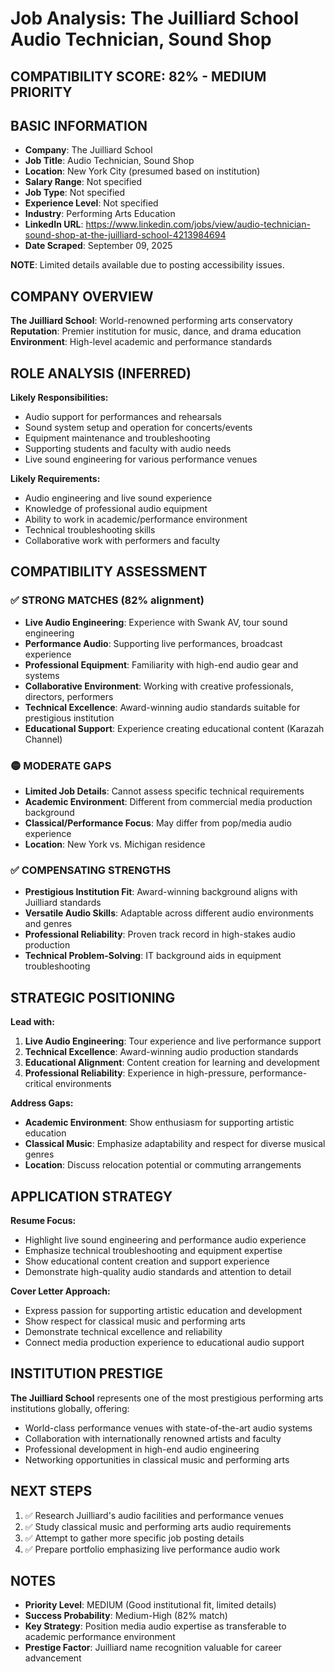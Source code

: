 # Job Analysis: The Juilliard School Audio Technician, Sound Shop

## COMPATIBILITY SCORE: 82% - MEDIUM PRIORITY

## BASIC INFORMATION
- **Company**: The Juilliard School
- **Job Title**: Audio Technician, Sound Shop
- **Location**: New York City (presumed based on institution)
- **Salary Range**: Not specified
- **Job Type**: Not specified
- **Experience Level**: Not specified
- **Industry**: Performing Arts Education
- **LinkedIn URL**: https://www.linkedin.com/jobs/view/audio-technician-sound-shop-at-the-juilliard-school-4213984694
- **Date Scraped**: September 09, 2025

**NOTE**: Limited details available due to posting accessibility issues.

## COMPANY OVERVIEW
**The Juilliard School**: World-renowned performing arts conservatory
**Reputation**: Premier institution for music, dance, and drama education
**Environment**: High-level academic and performance standards

## ROLE ANALYSIS (INFERRED)
**Likely Responsibilities:**
- Audio support for performances and rehearsals
- Sound system setup and operation for concerts/events
- Equipment maintenance and troubleshooting
- Supporting students and faculty with audio needs
- Live sound engineering for various performance venues

**Likely Requirements:**
- Audio engineering and live sound experience
- Knowledge of professional audio equipment
- Ability to work in academic/performance environment
- Technical troubleshooting skills
- Collaborative work with performers and faculty

## COMPATIBILITY ASSESSMENT

### ✅ STRONG MATCHES (82% alignment)
- **Live Audio Engineering**: Experience with Swank AV, tour sound engineering
- **Performance Audio**: Supporting live performances, broadcast experience
- **Professional Equipment**: Familiarity with high-end audio gear and systems
- **Collaborative Environment**: Working with creative professionals, directors, performers
- **Technical Excellence**: Award-winning audio standards suitable for prestigious institution
- **Educational Support**: Experience creating educational content (Karazah Channel)

### 🟡 MODERATE GAPS
- **Limited Job Details**: Cannot assess specific technical requirements
- **Academic Environment**: Different from commercial media production background
- **Classical/Performance Focus**: May differ from pop/media audio experience
- **Location**: New York vs. Michigan residence

### ✅ COMPENSATING STRENGTHS
- **Prestigious Institution Fit**: Award-winning background aligns with Juilliard standards
- **Versatile Audio Skills**: Adaptable across different audio environments and genres
- **Professional Reliability**: Proven track record in high-stakes audio production
- **Technical Problem-Solving**: IT background aids in equipment troubleshooting

## STRATEGIC POSITIONING
**Lead with:**
1. **Live Audio Engineering**: Tour experience and live performance support
2. **Technical Excellence**: Award-winning audio production standards
3. **Educational Alignment**: Content creation for learning and development
4. **Professional Reliability**: Experience in high-pressure, performance-critical environments

**Address Gaps:**
- **Academic Environment**: Show enthusiasm for supporting artistic education
- **Classical Music**: Emphasize adaptability and respect for diverse musical genres
- **Location**: Discuss relocation potential or commuting arrangements

## APPLICATION STRATEGY
**Resume Focus:**
- Highlight live sound engineering and performance audio experience
- Emphasize technical troubleshooting and equipment expertise
- Show educational content creation and support experience
- Demonstrate high-quality audio standards and attention to detail

**Cover Letter Approach:**
- Express passion for supporting artistic education and development
- Show respect for classical music and performing arts
- Demonstrate technical excellence and reliability
- Connect media production experience to educational audio support

## INSTITUTION PRESTIGE
**The Juilliard School** represents one of the most prestigious performing arts institutions globally, offering:
- World-class performance venues with state-of-the-art audio systems
- Collaboration with internationally renowned artists and faculty
- Professional development in high-end audio engineering
- Networking opportunities in classical music and performing arts

## NEXT STEPS
1. ✅ Research Juilliard's audio facilities and performance venues
2. ✅ Study classical music and performing arts audio requirements
3. ✅ Attempt to gather more specific job posting details
4. ✅ Prepare portfolio emphasizing live performance audio work

## NOTES
- **Priority Level**: MEDIUM (Good institutional fit, limited details)
- **Success Probability**: Medium-High (82% match)
- **Key Strategy**: Position media audio expertise as transferable to academic performance environment
- **Prestige Factor**: Juilliard name recognition valuable for career advancement